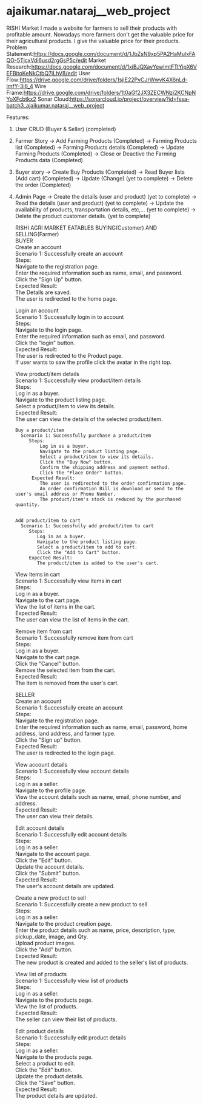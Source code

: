 # ajaikumar.nataraj\_\_web_project

RISHI Market I made a website for farmers to sell their products with profitable amount. Nowadays more farmers don't get the valuable price for their agricultural products. I give the valuable price for their products.
Problem Statement:https://docs.google.com/document/d/1JbZsN9xp5PA2HaMulxFAQO-5TjcxVdi6usd2rgGsP5c/edit
Market Research:https://docs.google.com/document/d/1xiBJQXavYewImtFTtYipX6VEFBitoKeNkCtbQ7iLhV8/edit
User Flow:https://drive.google.com/drive/folders/1sjlE22PvCJrWwvK4X6nLd-ImfY-3i6_4
Wire Frame:https://drive.google.com/drive/folders/1t0aGf2JX3ZECWNzi2KCNpNYoXFcbtkx2
Sonar Cloud:https://sonarcloud.io/project/overview?id=fssa-batch3_ajaikumar.nataraj__web_project

Features:

1. User CRUD (Buyer & Seller) (completed)

2. Farmer Story
   -> Add Farming Products (Completed)
   -> Farming Products list (Completed)
   -> Farming Products details (Completed)
   -> Update Farming Products (Completed)
   -> Close or Deactive the Farming Products data (Completed)

3. Buyer story
   -> Create Buy Products (Completed)
   -> Read Buyer lists (Add cart) (Completed)
   -> Update (Change)  (yet to complete)
   -> Delete the order (Completed)

4. Admin Page
   -> Create the details (user and product) (yet to complete)
   -> Read the details (user and product) (yet to complete)
   -> Update the availability of products, transportation details, etc,... (yet to complete)
   -> Delete the product customer details. (yet to complete)
   
   
   RISHI AGRI MARKET EATABLES BUYING(Customer) AND SELLING(Farmer)   
      BUYER    
      Create an account    
         Scenario 1: Successfully create an account   
             Steps:   
                Navigate to the registration page.   
                Enter the required information such as name, email, and password.   
                Click the "Sign Up" button.   
             Expected Result:   
                The Details are saved.   
                The user is redirected to the home page.   
                
                
      Login an account    
         Scenario 1: Successfully login in to account   
            Steps:       
                Navigate to the login page.        
                Enter the required information such as email, and password.       
                Click the "login" button.       
            Expected Result:    
                The user is redirected to the Product page.       
                If user wants to saw the profile click the avatar in the right top.       
                
                
      View product/item details     
        Scenario 1: Successfully view product/item details       
           Steps:        
                 Log in as a buyer.     
                 Navigate to the product listing page.                
                 Select a product/item to view its details.      
             Expected Result:       
                The user can view the details of the selected product/item.         
                
                
       Buy a product/item        
         Scenario 1: Successfully purchase a product/item      
            Steps:       
                Log in as a buyer.        
                Navigate to the product listing page.         
                Select a product/item to view its details.     
                Click the "Buy Now" button.        
                Confirm the shipping address and payment method.       
                Click the "Place Order" button.      
             Expected Result:        
                The user is redirected to the order confirmation page.    
                An order confirmation Bill is download or send to the user's email address or Phone Number.      
                The product/item's stock is reduced by the purchased quantity.       
                
                
       Add product/item to cart      
         Scenario 1: Successfully add product/item to cart         
            Steps:         
               Log in as a buyer.     
               Navigate to the product listing page.      
               Select a product/item to add to cart.        
               Click the "Add to Cart" button.         
            Expected Result:                                    
               The product/item is added to the user's cart.       
               
               
     View items in cart       
        Scenario 1: Successfully view items in cart     
            Steps:      
               Log in as a buyer.       
               Navigate to the cart page.         
               View the list of items in the cart.      
            Expected Result:      
               The user can view the list of items in the cart.      
               
               
     Remove item from cart           
         Scenario 1: Successfully remove item from cart       
            Steps:                 
               Log in as a buyer.            
               Navigate to the cart page.      
               Click the "Cancel" button.                
               Remove the selected item from the cart.        
            Expected Result:                                
               The item is removed from the user's cart.           
               
               
               
    SELLER                                                                       
      Create an account          
         Scenario 1: Successfully create an account         
            Steps:                                  
               Navigate to the registration page.           
               Enter the required information such as name, email, password, home address, land address, and farmer type.          
               Click the "Sign up" button.              
            Expected Result:                            
               The user is redirected to the login page.           
               
               
      View account details             
         Scenario 1: Successfully view account details       
            Steps:                 
               Log in as a seller.              
               Navigate to the profile page.                                              
               View the account details such as name, email, phone number, and address.     
            Expected Result:                     
               The user can view their details.     
               
               
      Edit account details                            
         Scenario 1: Successfully edit account details          
            Steps:                   
               Log in as a seller.              
               Navigate to the account page.          
               Click the "Edit" button.          
               Update the account details.         
               Click the "Submit" button.           
            Expected Result:                            
               The user's account details are updated.        
               
               
      Create a new product to sell                   
         Scenario 1: Successfully create a new product to sell       
            Steps:                    
               Log in as a seller.                
               Navigate to the product creation page.           
               Enter the product details such as name, price, description, type, pickup_date, image, and Qty.          
               Upload product images.         
               Click the "Add" button.           
            Expected Result:              
               The new product is created and added to the seller's list of products.           
               
               
     View list of products        
        Scenario 1: Successfully view list of products        
           Steps:         
               Log in as a seller.        
               Navigate to the products page.          
               View the list of products.          
           Expected Result:            
               The seller can view their list of products.         
               
               
    Edit product details            
       Scenario 1: Successfully edit product details           
           Steps:           
               Log in as a seller.        
               Navigate to the products page.              
               Select a product to edit.         
               Click the "Edit" button.            
               Update the product details.       
               Click the "Save" button.        
           Expected Result:            
               The product details are updated.            
               
               
  
